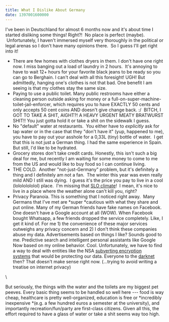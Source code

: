 ```yaml
---
title: What I Dislike About Germany
date: 1397001600000
---
```


I've been in Deutschland for almost 6 months now and it's about time I
started disliking some things! Right?!  No place is perfect (maybe).
 Unfortunately, I haven't immersed myself very thoroughly in the
political or legal arenas so I don't have many opinions there.  So I
guess I'll get right into it!

-   There are few homes with clothes dryers in them. I don't have one
    right now. I miss banging out a load of laundry in 2 hours.  It's
    annoying to have to wait 12+ hours for your favorite black jeans to
    be ready so you can go to Berghain. I can't deal with all this
    foresight! UGH! But admittedly, hanging one's clothes is not that
    bad. One benefit I am seeing is that my clothes stay the same size.
-   Paying to use a public toilet. Many public restrooms have either a
    cleaning person outside asking for money or a
    full-on-super-machine-toilet-jail-enforcer, which requires you to
    have EXACTLY 50 cents and only accepts 50 cent coins AND doesn't
    give change back. :/  BITCH, I GOT TO TAKE A SHIT, AIGHT?! A HEAVY
    URGENT MEATY BRATWURST SHIT!! You just gotta hold it or take a
    shit on the sidewalk I guess.
-   No "default" water at restaurants.  You either have to *explicitly*
    ask for tap water or in the case that they "don't have it" (yup,
    happened to me), you have to pay out your asshole for a 0,33L (tiny)
    bottle of water.  I get that this is not just a German thing. I had
    the same experience in Spain. But still, I'd like to be hydrated.
-   Grocery stores don't take credit cards. Honestly, this isn't such a
    big deal for me, but recently I am waiting for some money to come to
    me from the US and would like to buy food so I can continue living. 
-   THE COLD.  Another "not-just-Germany" problem, but it's definitely a
    thing and I definitely am not a fan.  The winter this year was even
    really mild AND I still was dying.  I guess it's the price you pay
    to live in a cool (lolololololol) place.  I'm missing that [SLO
    climate](http://en.wikipedia.org/wiki/San_Luis_Obispo,_California#Climate)!
     I mean, it's nice to live in a place where the weather alone can't
    kill you, right?
-   Privacy Paranoia. This is something that I noticed right away.  Many
    Germans that I've met are *super *cautious with what they share and
    put online. Many of my German friends have fake names on Facebook.
    One doesn't have a Google account at all (WOW). When Facebook bought
    Whatsapp, a few friends dropped the service completely. Like, I get
    it kind of. For me 1) the convenience of these major services
    outweighs any privacy concern and 2) I don't think these companies
    abuse my data. Advertisements based on things I like? Sounds good to
    me. Predictive search and intelligent personal assistants like
    Google Now based on my online behavior. Cool. Unfortunately, we have
    to find a way to deal with entities like the NSA [subverting
    encryption
    systems](http://www.nytimes.com/2013/09/06/us/nsa-foils-much-internet-encryption.html) that
    would be protecting our data. Everyone to the
    [darknet](https://www.torproject.org/) then? That doesn't make sense
    right now. (...trying to avoid writing a treatise on internet
    privacy)

\

But seriously, the things with the water and the toilets are my biggest
pet peeves. Every basic thing seems to be handled so well here --- food
is way cheap, healthcare is pretty well-organized, education is free
or *incredibly inexpensive *(e.g. a few hundred euros a semester at the
university), and importantly recreation/fun/party are first-class
citizens. Given all this, the effort required to have a glass of water
or take a shit seems way too high.

